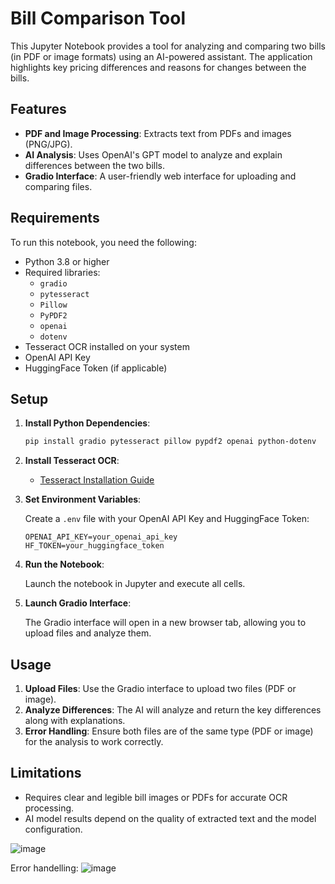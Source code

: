 # Bill Comparison Tool

This Jupyter Notebook provides a tool for analyzing and comparing two bills (in PDF or image formats) using an AI-powered assistant. The application highlights key pricing differences and reasons for changes between the bills.


## Features

- **PDF and Image Processing**: Extracts text from PDFs and images (PNG/JPG).
- **AI Analysis**: Uses OpenAI's GPT model to analyze and explain differences between the two bills.
- **Gradio Interface**: A user-friendly web interface for uploading and comparing files.

## Requirements

To run this notebook, you need the following:

- Python 3.8 or higher
- Required libraries:
  - `gradio`
  - `pytesseract`
  - `Pillow`
  - `PyPDF2`
  - `openai`
  - `dotenv`
- Tesseract OCR installed on your system
- OpenAI API Key
- HuggingFace Token (if applicable)

## Setup

1. **Install Python Dependencies**:

   ```bash
   pip install gradio pytesseract pillow pypdf2 openai python-dotenv
   ```

2. **Install Tesseract OCR**:

   - [Tesseract Installation Guide](https://github.com/tesseract-ocr/tesseract)

3. **Set Environment Variables**:

   Create a `.env` file with your OpenAI API Key and HuggingFace Token:

   ```env
   OPENAI_API_KEY=your_openai_api_key
   HF_TOKEN=your_huggingface_token
   ```

4. **Run the Notebook**:

   Launch the notebook in Jupyter and execute all cells.

5. **Launch Gradio Interface**:

   The Gradio interface will open in a new browser tab, allowing you to upload files and analyze them.

## Usage

1. **Upload Files**: Use the Gradio interface to upload two files (PDF or image).
2. **Analyze Differences**: The AI will analyze and return the key differences along with explanations.
3. **Error Handling**: Ensure both files are of the same type (PDF or image) for the analysis to work correctly.


## Limitations

- Requires clear and legible bill images or PDFs for accurate OCR processing.
- AI model results depend on the quality of extracted text and the model configuration.

![image](https://github.com/user-attachments/assets/3f664730-b7a1-4c7f-b95c-e3cd495803be)

Error handelling:
![image](https://github.com/user-attachments/assets/70c0ac4e-2c1f-4467-8dce-e79632ee9874)
